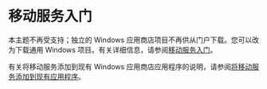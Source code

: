 <properties pageTitle="Windows 应用商店应用程序移动服务入门 | 移动开发人员中心" metaKeywords="" description="请按照本教程开始使用 Azure 移动服务在 C# 或 JavaScript 中进行 Windows 应用商店开发。 " metaCanonical="" services="" documentationCenter="Mobile" title="Get started with Mobile Services" authors="glenga" solutions="" manager="" editor="" />
<tags ms.service=""
    ms.date="12/03/2014"
    wacn.date=""
    />


# <a name="getting-started"> </a>移动服务入门

本主题不再受支持；独立的 Windows 应用商店项目不再供从门户下载。您可以改为下载通用 Windows 项目。有关详细信息，请参阅[移动服务入门](/zh-cn/documentation/articles/mobile-services-javascript-backend-windows-store-dotnet-get-started/)。 

有关将移动服务添加到现有 Windows 应用商店应用程序的说明，请参阅[将移动服务添加到现有应用程序](/zh-cn/documentation/articles/mobile-services-windows-store-dotnet-get-started-data/)。
